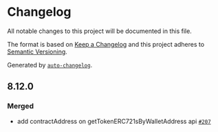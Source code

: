 # Changelog

All notable changes to this project will be documented in this file.

The format is based on [Keep a Changelog](https://keepachangelog.com/en/1.0.0/)
and this project adheres to [Semantic Versioning](https://semver.org/spec/v2.0.0.html).

Generated by [`auto-changelog`](https://github.com/CookPete/auto-changelog).

## 8.12.0

### Merged

- add contractAddress on getTokenERC721sByWalletAddress api [`#207`](https://github.com/KyuzanInc/mint-sdk-js/pull/207)
